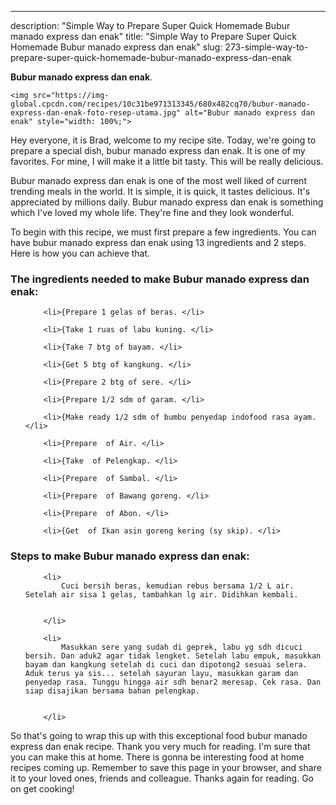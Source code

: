 ---
description: "Simple Way to Prepare Super Quick Homemade Bubur manado express dan enak"
title: "Simple Way to Prepare Super Quick Homemade Bubur manado express dan enak"
slug: 273-simple-way-to-prepare-super-quick-homemade-bubur-manado-express-dan-enak

<p>
	<strong>Bubur manado express dan enak</strong>. 
	
</p>
<p>
	
	<img src="https://img-global.cpcdn.com/recipes/10c31be971313345/680x482cq70/bubur-manado-express-dan-enak-foto-resep-utama.jpg" alt="Bubur manado express dan enak" style="width: 100%;">
	
	
</p>
<p>
	Hey everyone, it is Brad, welcome to my recipe site. Today, we're going to prepare a special dish, bubur manado express dan enak. It is one of my favorites. For mine, I will make it a little bit tasty. This will be really delicious.
</p>
	
<p>
	Bubur manado express dan enak is one of the most well liked of current trending meals in the world. It is simple, it is quick, it tastes delicious. It's appreciated by millions daily. Bubur manado express dan enak is something which I've loved my whole life. They're fine and they look wonderful.
</p>
<p>
	
</p>

<p>
To begin with this recipe, we must first prepare a few ingredients. You can have bubur manado express dan enak using 13 ingredients and 2 steps. Here is how you can achieve that.
</p>

<h3>The ingredients needed to make Bubur manado express dan enak:</h3>

<ol>
	
		<li>{Prepare 1 gelas of beras. </li>
	
		<li>{Take 1 ruas of labu kuning. </li>
	
		<li>{Take 7 btg of bayam. </li>
	
		<li>{Get 5 btg of kangkung. </li>
	
		<li>{Prepare 2 btg of sere. </li>
	
		<li>{Prepare 1/2 sdm of garam. </li>
	
		<li>{Make ready 1/2 sdm of bumbu penyedap indofood rasa ayam. </li>
	
		<li>{Prepare  of Air. </li>
	
		<li>{Take  of Pelengkap. </li>
	
		<li>{Prepare  of Sambal. </li>
	
		<li>{Prepare  of Bawang goreng. </li>
	
		<li>{Prepare  of Abon. </li>
	
		<li>{Get  of Ikan asin goreng kering (sy skip). </li>
	
</ol>
<p>
	
</p>

<h3>Steps to make Bubur manado express dan enak:</h3>

<ol>
	
		<li>
			Cuci bersih beras, kemudian rebus bersama 1/2 L air. Setelah air sisa 1 gelas, tambahkan lg air. Didihkan kembali.
			
			
		</li>
	
		<li>
			Masukkan sere yang sudah di geprek, labu yg sdh dicuci bersih. Dan aduk2 agar tidak lengket. Setelah labu empuk, masukkan bayam dan kangkung setelah di cuci dan dipotong2 sesuai selera. Aduk terus ya sis... setelah sayuran layu, masukkan garam dan penyedap rasa. Tunggu hingga air sdh benar2 meresap. Cek rasa. Dan siap disajikan bersama bahan pelengkap.
			
			
		</li>
	
</ol>

<p>
	
</p>

<p>
	So that's going to wrap this up with this exceptional food bubur manado express dan enak recipe. Thank you very much for reading. I'm sure that you can make this at home. There is gonna be interesting food at home recipes coming up. Remember to save this page in your browser, and share it to your loved ones, friends and colleague. Thanks again for reading. Go on get cooking!
</p>
